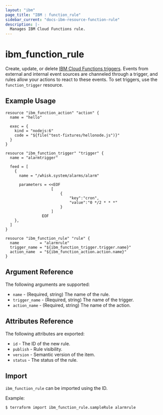 ```yaml
---
layout: "ibm"
page_title: "IBM : function_rule"
sidebar_current: "docs-ibm-resource-function-rule"
description: |-
  Manages IBM Cloud Functions rule.
---
```


# ibm\_function_rule

Create, update, or delete [IBM Cloud Functions triggers](https://console.bluemix.net/docs/openwhisk/openwhisk_triggers_rules.html#openwhisk_triggers). Events from external and internal event sources are channeled through a trigger, and rules allow your actions to react to these events. To set triggers, use the `function_trigger` resource.

## Example Usage

```hcl
resource "ibm_function_action" "action" {
  name = "hello"

  exec = {
    kind = "nodejs:6"
    code = "${file("test-fixtures/hellonode.js")}"
  }
}

resource "ibm_function_trigger" "trigger" {
  name = "alarmtrigger"

  feed = [
    {
      name = "/whisk.system/alarms/alarm"

      parameters = <<EOF
					[
						{
							"key":"cron",
							"value":"0 */2 * * *"
						}
					]
                EOF
    },
  ]
}

resource "ibm_function_rule" "rule" {
  name         = "alarmrule"
  trigger_name = "${ibm_function_trigger.trigger.name}"
  action_name  = "${ibm_function_action.action.name}"
}

```

## Argument Reference

The following arguments are supported:

* `name` - (Required, string) The name of the rule.
* `trigger_name` - (Required, string) The name of the trigger.
* `action_name` - (Required, string) The name of the action.

## Attributes Reference

The following attributes are exported:

* `id` - The ID of the new rule.
* `publish` - Rule visibility.
* `version` - Semantic version of the item.
* `status` - The status of the rule.

## Import

`ibm_function_rule` can be imported using the ID.

Example: 
```
$ terraform import ibm_function_rule.sampleRule alarmrule

```
